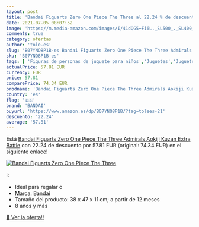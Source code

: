 ```yaml
---
layout: post
title: 'Bandai Figuarts Zero One Piece The Three al 22.24 % de descuento'
date: 2021-07-05 08:07:52
image: 'https://m.media-amazon.com/images/I/41dQG5+Fi6L._SL500_._SL400_.jpg'
comments: true
category: ofertas
author: 'tole.es'
slug: 'B07YNQ8P1B-es Bandai Figuarts Zero One Piece The Three Admirals Aokiji...'
sku: 'B07YNQ8P1B-es'
tags: [ 'Figuras de personas de juguete para niños','Juguetes','Juguetes y juegos','Muñecos y figuras','bandai', ]
actualPrice: 57.81 EUR
currency: EUR
price: 57.81
comparePrice: 74.34 EUR
prodname: 'Bandai Figuarts Zero One Piece The Three Admirals Aokiji Kuzan Extra Battle'
country: 'es'
flag: '🇪🇸'
brand: 'BANDAI'
buyurl: 'https://www.amazon.es/dp/B07YNQ8P1B/?tag=tolees-21'
descuento: '22.24'
average: '57.81'
---
```


Está [Bandai Figuarts Zero One Piece The Three Admirals Aokiji Kuzan Extra Battle](https://www.amazon.es/dp/B07YNQ8P1B/?tag=tolees-21) con 22.24 de descuento por 57.81 EUR (original: 74.34 EUR) en el siguiente enlace!

[![Bandai Figuarts Zero One Piece The Three](https://m.media-amazon.com/images/I/41dQG5+Fi6L._SL500_._SL400_.jpg)](https://www.amazon.es/dp/B07YNQ8P1B/?tag=tolees-21)

ℹ️:

- Ideal para regalar o
- Marca: Bandai
- Tamaño del producto: 38 x 47 x 11 cm; a partir de 12 meses
- 8 años y más

[🛒 Ver la oferta!!](https://www.amazon.es/dp/B07YNQ8P1B/?tag=tolees-21)
